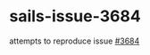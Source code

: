 # sails-issue-3684

attempts to reproduce issue [#3684](https://github.com/balderdashy/sails/issues/3684)

